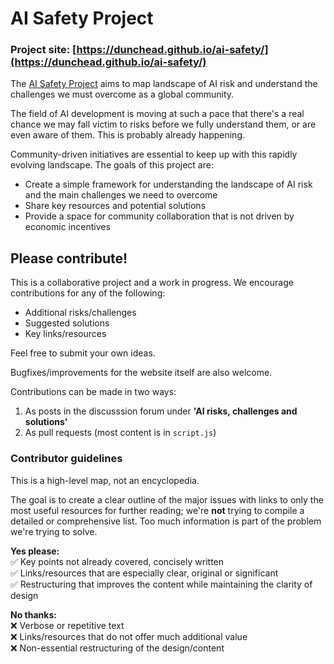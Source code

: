 # AI Safety Project

### Project site: [https://dunchead.github.io/ai-safety/](https://dunchead.github.io/ai-safety/)

The [AI Safety Project](https://dunchead.github.io/ai-safety/) aims to map landscape of AI risk and understand the challenges we must overcome as a global community.

The field of AI development is moving at such a pace that there's a real chance we may fall victim to risks before we fully understand them, or are even aware of them. This is probably already happening.

Community-driven initiatives are essential to keep up with this rapidly evolving landscape. The goals of this project are:

-   Create a simple framework for understanding the landscape of AI risk and the main challenges we need to overcome
-   Share key resources and potential solutions
-   Provide a space for community collaboration that is not driven by economic incentives

## Please contribute!

This is a collaborative project and a work in progress. We encourage contributions for any of the following:

-   Additional risks/challenges
-   Suggested solutions
-   Key links/resources

Feel free to submit your own ideas.

Bugfixes/improvements for the website itself are also welcome.

Contributions can be made in two ways:

1. As posts in the discusssion forum under **'AI risks, challenges and solutions'**
2. As pull requests (most content is in `script.js`)

### Contributor guidelines

This is a high-level map, not an encyclopedia.

The goal is to create a clear outline of the major issues with links to only the most useful resources for further reading; we're **not** trying to compile a detailed or comprehensive list. Too much information is part of the problem we're trying to solve.

**Yes please:**<br>
✅ Key points not already covered, concisely written<br>
✅ Links/resources that are especially clear, original or significant<br>
✅ Restructuring that improves the content while maintaining the clarity of design<br>

**No thanks:**<br>
❌ Verbose or repetitive text<br>
❌ Links/resources that do not offer much additional value<br>
❌ Non-essential restructuring of the design/content

